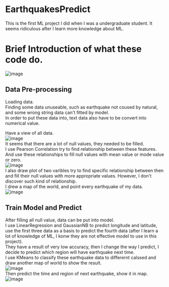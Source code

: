 # EarthquakesPredict
This is the first ML project I did when I was a undergraduate student. It seems ridiculous after I learn more knowledge about ML.
# Brief Introduction of what these code do.
![image](https://github.com/Demoom/EarthquakesPredict/tree/master/Image/P5.PNG)<br>
## Data Pre-processing
Loading data.<br>
Finding some data unuseable, such as earthquake not coused by natural, and some wrong string data can't fitted by model.<br>
In order to put these data into, text data also have to be convert into numerical value.<br>

Have a view of all data.<br>
![image](https://github.com/Demoom/EarthquakesPredict/tree/master/Image/P1.PNG)<br>
It seems that there are a lot of null values, they needed to be filled.<br>
I use Pearson Correlation try to find relationship between these features. And use these relationships to fill null values with mean value or mode value or zero.<br>
![image](https://github.com/Demoom/EarthquakesPredict/tree/master/Image/P2.png)<br>
I also draw plot of two varibles try to find specific relationship between then and fill their null values with more appropriate values. However, I don't discover such kind of relationship.<br>
I drew a map of the world, and point every earthquake of my data.<br>
![image](https://github.com/Demoom/EarthquakesPredict/tree/master/Image/P4.PNG)<br>

## Train Model and Predict
After filling all null value, data can be put into model.<br>
I use LinearRegression and GaussianNB to predict longitude and latitude, use the first three data as a basis to predict the fourth data (after I learn a lot of knowledge of ML, I konw they are not effective model to use in this project).<br>
They have a result of very low accuracy, then I change the way I predict, I decide to predict which region will have earthquake next time.<br>
I use KMeans to classify these earthquake data to differernt calssed and draw another map of world to show the result.<br>
![image](https://github.com/Demoom/EarthquakesPredict/tree/master/Image/P5.PNG)<br>
Then predict the time and region of next earthquake, show it in map.<br>
![image](https://github.com/Demoom/EarthquakesPredict/tree/master/Image/P6.PNG)<br>
